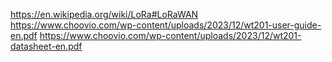 https://en.wikipedia.org/wiki/LoRa#LoRaWAN
https://www.choovio.com/wp-content/uploads/2023/12/wt201-user-guide-en.pdf
https://www.choovio.com/wp-content/uploads/2023/12/wt201-datasheet-en.pdf
